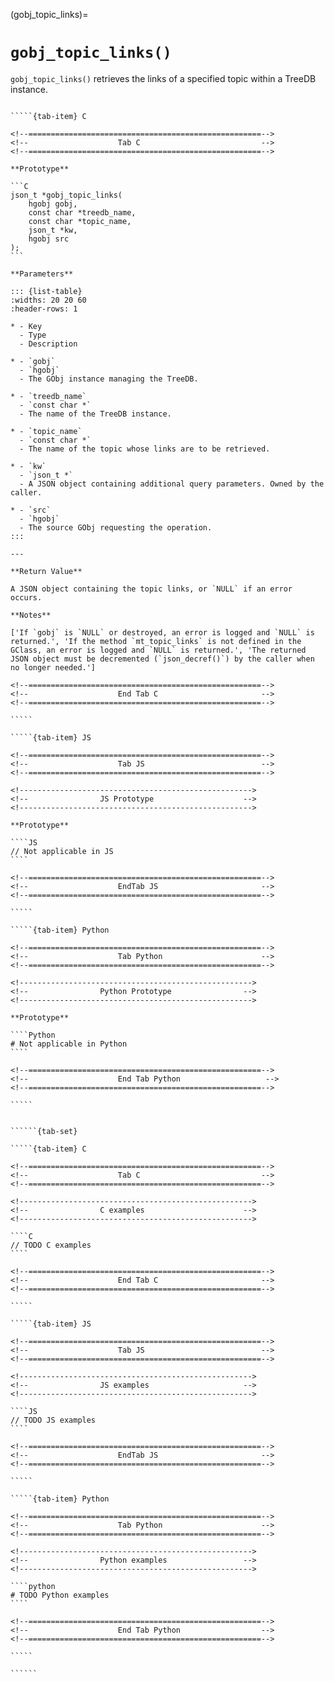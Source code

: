 <!-- ============================================================== -->
(gobj_topic_links)=
# `gobj_topic_links()`
<!-- ============================================================== -->

`gobj_topic_links()` retrieves the links of a specified topic within a TreeDB instance.

<!------------------------------------------------------------>
<!--                    Prototypes                          -->
<!------------------------------------------------------------>

``````{tab-set}

`````{tab-item} C

<!--====================================================-->
<!--                    Tab C                           -->
<!--====================================================-->

**Prototype**

```C
json_t *gobj_topic_links(
    hgobj gobj,
    const char *treedb_name,
    const char *topic_name,
    json_t *kw,
    hgobj src
);
```

**Parameters**

::: {list-table}
:widths: 20 20 60
:header-rows: 1

* - Key
  - Type
  - Description

* - `gobj`
  - `hgobj`
  - The GObj instance managing the TreeDB.

* - `treedb_name`
  - `const char *`
  - The name of the TreeDB instance.

* - `topic_name`
  - `const char *`
  - The name of the topic whose links are to be retrieved.

* - `kw`
  - `json_t *`
  - A JSON object containing additional query parameters. Owned by the caller.

* - `src`
  - `hgobj`
  - The source GObj requesting the operation.
:::

---

**Return Value**

A JSON object containing the topic links, or `NULL` if an error occurs.

**Notes**

['If `gobj` is `NULL` or destroyed, an error is logged and `NULL` is returned.', 'If the method `mt_topic_links` is not defined in the GClass, an error is logged and `NULL` is returned.', 'The returned JSON object must be decremented (`json_decref()`) by the caller when no longer needed.']

<!--====================================================-->
<!--                    End Tab C                       -->
<!--====================================================-->

`````

`````{tab-item} JS

<!--====================================================-->
<!--                    Tab JS                          -->
<!--====================================================-->

<!---------------------------------------------------->
<!--                JS Prototype                    -->
<!---------------------------------------------------->

**Prototype**

````JS
// Not applicable in JS
````

<!--====================================================-->
<!--                    EndTab JS                       -->
<!--====================================================-->

`````

`````{tab-item} Python

<!--====================================================-->
<!--                    Tab Python                      -->
<!--====================================================-->

<!---------------------------------------------------->
<!--                Python Prototype                -->
<!---------------------------------------------------->

**Prototype**

````Python
# Not applicable in Python
````

<!--====================================================-->
<!--                    End Tab Python                   -->
<!--====================================================-->

`````

``````

<!------------------------------------------------------------>
<!--                    Examples                            -->
<!------------------------------------------------------------>

```````{dropdown} Examples

``````{tab-set}

`````{tab-item} C

<!--====================================================-->
<!--                    Tab C                           -->
<!--====================================================-->

<!---------------------------------------------------->
<!--                C examples                      -->
<!---------------------------------------------------->

````C
// TODO C examples
````

<!--====================================================-->
<!--                    End Tab C                       -->
<!--====================================================-->

`````

`````{tab-item} JS

<!--====================================================-->
<!--                    Tab JS                          -->
<!--====================================================-->

<!---------------------------------------------------->
<!--                JS examples                     -->
<!---------------------------------------------------->

````JS
// TODO JS examples
````

<!--====================================================-->
<!--                    EndTab JS                       -->
<!--====================================================-->

`````

`````{tab-item} Python

<!--====================================================-->
<!--                    Tab Python                      -->
<!--====================================================-->

<!---------------------------------------------------->
<!--                Python examples                 -->
<!---------------------------------------------------->

````python
# TODO Python examples
````

<!--====================================================-->
<!--                    End Tab Python                  -->
<!--====================================================-->

`````

``````

```````

